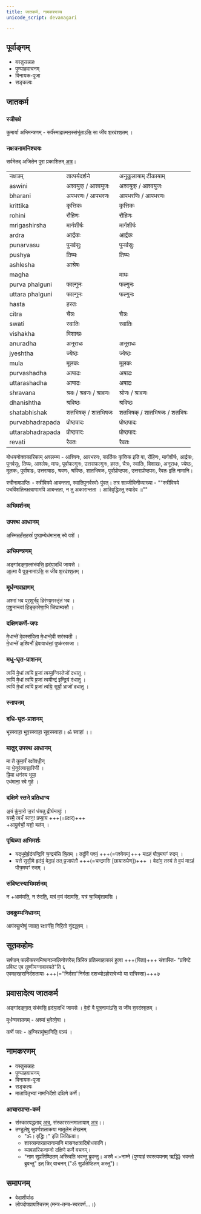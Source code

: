 ```yaml
---
title: जातकर्म, नामकरणञ्च
unicode_script: devanagari

---
```


## पूर्वाङ्गम्

- वस्तुसन्नाहः
- पुण्याहवाचनम्
- विनायक-पूजा
- सङ्कल्पः

## जातकर्म
### स्त्रीपक्षे
कुमार्या अभिमन्त्रणम् - सर्व॑स्मादा॒त्मन॒स्संभू॑ताऽसि॒ सा जी॑व श॒रद॑श्श॒तम् । 

### नक्षत्रनामनिश्चयः
सर्वमेतद् अजितेन पुरा प्रकाशितम् [अत्र](https://apastamba.wordpress.com/category/namakarana/)।

|                  |                          |                             |
| ---------------- | ------------------------ | --------------------------- |
| नक्षत्रम्        | तात्पर्यदर्शने        | अनुकूलायाम् टीकायाम्                     |
| aswini           | अश्वयुक् / आश्वयुजः      | अश्वयुक् / आश्वयुजः         |
| bharani          | अपभरणः / आपभरणः          | आपभरणिः / आपभरणः            |
| krittika         | कृत्तिकः                 | कृत्तिकः                    |
| rohini           | रौहिणः                   | रौहिणः                      |
| mrigashirsha     | मार्गशीर्षः              | मार्गशीर्षः                 |
| ardra            | आर्द्रकः                 | आर्द्रकः                    |
| punarvasu        | पुनर्वसुः                | पुनर्वसुः                   |
| pushya           | तिष्यः                   | तिष्यः                      |
| ashlesha         | आश्रेषः                  |                             |
| magha            |                          | माघः                        |
| purva phalguni   | फाल्गुनः                 | फल्गुनः                     |
| uttara phalguni  | फाल्गुनः                 | फल्गुनः                     |
| hasta            | हस्तः                    |                             |
| citra            | चैत्रः                   | चैत्रः                      |
| swati            | स्वातिः                  | स्वातिः                     |
| vishakha         | विशाखः                   |                             |
| anuradha         | अनूराधः                  | अनूराधः                     |
| jyeshtha         | ज्येष्ठः                 | ज्येष्ठः                    |
| mula             | मूलकः                    | मूलकः                       |
| purvashadha      | आषाढः                    | अषाढः                       |
| uttarashadha     | आषाढः                    | अषाढः                       |
| shravana         | श्रवः / श्रवणः / श्रावणः | श्रोणः / श्रावणः            |
| dhanishtha       | श्रविष्ठः                | श्रविष्ठः                   |
| shatabhishak     | शतभिषक् / शातभिषजः       | शतभिषक् / शातभिषजः / शतभिषः |
| purvabhadrapada  | प्रोष्ठपादः              | प्रोष्ठपादः                 |
| uttarabhadrapada | प्रोष्ठपादः              | प्रोष्ठपादः                 |
| revati           | रैवतः                    | रैवतः                       |

बोधयनोक्तकारिकाम् अवलम्ब्य - आश्विनः, आपभरणः, कार्तिकः कृत्तिक इति वा, रौहिणः, मार्गशीर्षः, आर्द्रकः, पुनर्वसुः, तिष्यः, आश्लेषः, माघः, पूर्वाफल्गुनः, उत्तराफल्गुनः, हस्तः, चैत्रः, स्वातिः, विशाखः, अनूराधः, ज्येष्ठः, मूलकः, पूर्वाषाढः, उत्तराषाढः, श्रवणः, श्रविष्ठः, शातभिषजः, पूर्वाप्रोष्ठपदः, उत्तराप्रोष्ठपदः, रैवतः इति नामानि।

स्त्रीनामप्राप्तिः - स्त्रीविषये आबन्तता, स्वातिपुनर्वस्वोः पुंवत्। तत्र सञ्जीविनीव्याख्या - ""स्त्रीविषये पचविंशतिनक्षत्राणामपि आबन्तता, न तु अकारान्तता । आदिवृद्धिस्तु स्यादेव ॥""

### अभिमर्शनम्
<div class="js_include" url="../../../../mantraH/agniH/Rk/divaspari.md"  newLevelForH1="4" includeTitle="true"> </div>  

### उपस्थ आधानम्
अ॒स्मिन्न॒हँस॒हस्रं॑ पुष्या॒म्येध॑मान॒स् स्वे वशे॑ ।

###  अभिमन्त्रणम्
अङ्गा॑दङ्गा॒त्संभ॑वसि॒ हृद॑या॒दधि॑ जायसे ।  
आ॒त्मा वै पुत्र॒नामा॑ऽसि॒ स जी॑व श॒रद॑श्श॒तम् ।

### मूर्धन्यवघ्राणम्

अश्मा॑ भव पर॒शुर्भ॑व॒ हिर॑ण्य॒मस्तृ॑तं भव ।  
प॒शू॒नान्त्वा॑ हिङ्का॒रेणा॒भि जि॑घ्राम्यसौ ।

###  दक्षिणकर्णे-जपः
मे॒धान्ते॑ दे॒वस्स॑वि॒ता मे॒धान्दे॒वी सर॑स्वती ।  
मे॒धान्ते॑ अ॒श्विनौ॑ दे॒वावाध॑त्तां॒ पुष्क॑रस्रजा ।

###  मधु-घृत-प्राशनम्

त्वयि॑ मे॒धां त्वयि॑ प्र॒जां त्वय्य॒ग्निस्तेजो॑ दधातु ।  
त्वयि॑ मे॒धां त्वयि॑ प्र॒जां त्वयीन्द्र॑ इन्द्रि॒यं द॑धातु ।  
त्वयि॑ मे॒धां त्वयि॑ प्र॒जां त्वयि॒ सूर्यो॒ भ्राजो॑ दधातु ।

### स्नापनम्

<div class="js_include" url="../../../../mantraH/AdityaH/Rk/druho-munchAmi.md"  newLevelForH1="4" includeTitle="true"> </div>  

### दधि-घृत-प्राशनम्
भूस्स्वाहा॒ भुव॒स्स्वाहा॒ सुव॒स्स्वाहा। ॐ स्वाहा॑ ।।

### मातुर् उपस्थ आधानम्
मा ते॑ कुमा॒रँ रक्षो॑वधी॒न्  
मा धे॒नुर॑त्यासा॒रिणी॑ ।  
प्रि॒या धन॑स्य भूया॒  
एध॑माना॒ स्वे गृ॒हे ।

### दक्षिणे स्तने प्रतिधाप्य
अ॒यं कु॑मा॒रो ज॒रां ध॑यतु दी॒र्घमायुः॑ ।  
यस्मै॒ त्व२ँ स्तन॒! प्रप्या॒य +++(=प्रक्षर)+++  
+आयु॒र्वर्चो॒ यशो॒ बल॑म् ।

### पृथिव्या अभिमर्शः
- यद्भूमे॒र्हृद॑यन्दि॒वि च॒न्द्रम॑सि श्रि॒तम् । तदु॑र्वि पश्यं॒ +++(=पश्येयम्)+++ माऽहं पौत्र॒मघꣳ॑ रुदम् ।
- यत्ते॑ सुसी॒मे हृद॑यं॒ वेदा॒हं तत् प्र॒जाप॑तौ +++(=चन्द्रमसि [छायारूपेण])+++ । वेदा॑म॒ तस्य॑ ते व॒यं माऽहं पौत्र॒मघꣳ॑ रुदम् ।

### संविष्टस्याभिमर्शनम्
न +आम॑यति॒, न रु॑दति॒, यत्र॑ व॒यं व॑दामसि॒, यत्र॑ चा॒भिमृ॑शामसि ।

### उदकुम्भनिधानम्
आप॑स्सु॒प्तेषु॑ जाग्रत॒ रक्षाꣳ॑सि॒ निरि॒तो नु॑दद्ध्वम् ।

## सूतकहोमः
<div class="js_include" url="../../../../mantraH/misc-devas/yajuH/sUtaka-homa-mantra-Ap.md"  newLevelForH1="4" includeTitle="true"> </div>  

सर्षपान् फलीकरणमिश्रानञ्जलिनोत्तरैस् त्रिस्त्रि प्रतिस्वाहाकारं हुत्वा +++(पिता)+++ संशास्ति- "प्रविष्टे प्रविष्ट एव तूष्णीमग्नावावपते"ति ६  
एवमहरहरानिर्दशतायाः +++(="निर्दशा"निर्गता दशभ्योऽहोरात्रेभ्यो या रात्रिस्सा)+++७

## प्रवासादेत्य जातकर्म
अङ्गा॑दङ्गा॒त् संभ॑वसि॒ हृद॑या॒दधि॑ जायसे । वे॒दो वै पुत्र॒नामा॑ऽसि॒ स जी॑व श॒रद॑श्श॒तम् । 

मूर्धन्यवघ्राणम् - अश्मा॑ भ॒वेत्ये॒षा ।

कर्णे जपः - अ॒ग्निरायु॑ष्मा॒निति॒ पञ्च॑ । 

## नामकरणम्
- वस्तुसन्नाहः
- पुण्याहवाचनम्
- विनायक-पूजा
- सङ्कल्पः
- मातापितृभ्यां नामनिर्देशो दक्षिणे कर्णे।

### आचारप्राप्त-कर्म
- संस्कारपद्धताव् [अत्र](https://archive.org/stream/Anandashram_Samskrita_Granthavali_Anandashram_Sanskrit_Series/ASS_094_Samskarapaddhati_of_Bhaskarsastri_Abhyankar_-_VS_Abhyankar_1924#page/n77/mode/2up), संस्काररत्नमालायाम् [अत्र](https://archive.org/stream/Anandashram_Samskrita_Granthavali_Anandashram_Sanskrit_Series/ASS_039_Samskara_Ratnamala_of_Bhatta_Gopinatha_Dikshita_Part_2_-_KS_Agase_1899#page/n77/mode/2up)।।
- तण्डुलेषु सुवर्णशलाकया मातुलेन लेखनम्
  - "ॐ। वृद्धिः।" इति लिखित्वा।
  - शास्त्रान्तरप्राप्तनामानि मासनक्षत्रादिबोधकानि। 
  - व्यावहारिकनाम्नो दक्षिणे कर्णे वचनम्।
  - "नाम सुप्रतिष्ष्ठितम् अस्त्विति भवन्तु ब्रुवन्तु। अस्मै <>नाम्ने {पुण्याहं स्वस्त्ययनम् ऋद्धिं} भवन्तो ब्रुवन्तु" इत् त्रिर् वाचनम् ("ॐ सुप्रतिष्ठितम् अस्तु")। 

## समापनम्
- वेदाशीर्वादः
- लोपदोषप्रायश्चित्तम् (मन्त्र-तन्त्र-स्वरवर्ण…।)
